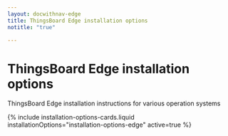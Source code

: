 ```yaml
---
layout: docwithnav-edge
title: ThingsBoard Edge installation options
notitle: "true"

---
```


<div class="installation-options">
    <div class="install-options-header">
       <div class="install-options-hero">
          <div class="container">
            <div class="install-options-hero-content">
                <h1>ThingsBoard Edge installation options</h1>
                <div class="install-options-description">
                    <p>
                        ThingsBoard Edge installation instructions for various operation systems
                    </p>
                </div>
            </div>
            <div class="deployment-container">
                <div class="deployment-div">
                    {% include installation-options-cards.liquid installationOptions="installation-options-edge" active=true %}
                </div>
            </div>
          </div>
       </div>
    </div>
</div>
